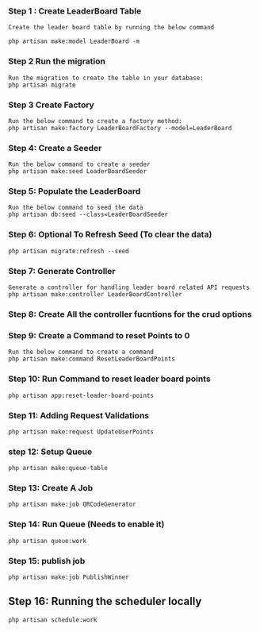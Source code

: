 ### Step 1 : Create LeaderBoard Table
    Create the leader board table by running the below command

    php artisan make:model LeaderBoard -m

### Step 2 Run the migration

    Run the migration to create the table in your database:
    php artisan migrate

### Step 3 Create Factory
    Run the below command to create a factory method:
    php artisan make:factory LeaderBoardFactory --model=LeaderBoard

### Step 4: Create a Seeder
    Run the below command to create a seeder
    php artisan make:seed LeaderBoardSeeder

### Step 5: Populate the LeaderBoard
    Run the below command to seed the data
    php artisan db:seed --class=LeaderBoardSeeder

### Step 6: Optional To Refresh Seed (To clear the data)
    php artisan migrate:refresh --seed

### Step 7: Generate Controller
    Generate a controller for handling leader board related API requests
    php artisan make:controller LeaderBoardController

### Step 8: Create All the controller fucntions for the crud options

### Step 9: Create a Command to reset Points to 0
    Run the below command to create a command
    php artisan make:command ResetLeaderBoardPoints

### Step 10: Run Command to reset leader board points
    php artisan app:reset-leader-board-points

### Step 11: Adding Request Validations
    php artisan make:request UpdateUserPoints

### step 12: Setup Queue
    php artisan make:queue-table

### Step 13: Create A Job
    php artisan make:job QRCodeGenerator

### Step 14: Run Queue (Needs to enable it)
    php artisan queue:work

### Step 15: publish job
    php artisan make:job PublishWinner

## Step 16: Running the scheduler locally
    php artisan schedule:work
